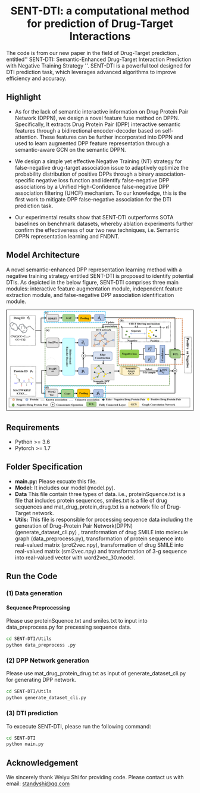 <h1 align="center">SENT-DTI: a computational method for prediction of Drug-Target Interactions</h1>

The code is from our new paper in the field of Drug-Target prediction., entitled'' SENT-DTI: Semantic-Enhanced Drug-Target Interaction Prediction with Negative Training Strategy ''. SENT-DTI is a powerful tool designed for DTI prediction task, which leverages advanced algorithms to improve efficiency and accuracy.
## Highlight
-  As for the lack of semantic interactive information on Drug Protein Pair Network (DPPN), we design a novel feature fuse method on DPPN. Specifically, It extracts Drug Protein Pair (DPP) interactive semantic features through a bidirectional encoder-decoder based on self-attention. These features can be further incorporated into DPPN and used to learn augmented DPP feature representation through a semantic-aware GCN on the semantic DPPN.
 -  We design a simple yet effective Negative Training (NT) strategy for false-negative drug-target association issue to adaptively optimize the probability distribution of positive DPPs through a binary association-specific negative loss function and identify false-negative DPP associations by a Unified High-Confidence false-negative DPP association filtering (UHCF) mechanism. To our knowledge, this is the first work to mitigate DPP false-negative association for the DTI prediction task.

 -  Our experimental results show that SENT-DTI outperforms SOTA baselines on benchmark
datasets, whereby ablation experiments further confirm the effectiveness of our two new techniques, i.e. Semantic DPPN representation learning and FNDNT.

## Model Architecture
A novel semantic-enhanced DPP representation learning method with a negative training strategy entitled SENT-DTI is proposed to identify potential DTIs. As depicted in the below figure, SENT-DTI comprises three main modules: interactive feature augmentation module, independent feature extraction module, and false-negative DPP association identification module.

![image](https://github.com/AlexCostra/SENT-DTI/blob/main/Utils/model_picture.png)

## Requirements
- Python >= 3.6
- Pytorch >= 1.7

## Folder Specification

- **main.py:** Please excuate this file.
- **Model:** It includes our model (model.py).
- **Data** This file contain three types of data. i.e., proteinSquence.txt is a file that includes protein sequences, smiles.txt is a file of drug sequences and mat_drug_protein_drug.txt is a network file of Drug-Target network.
- **Utils:**  This file is responsible for processing sequence data including the generation of Drug-Protein Pair Network(DPPN) (generate_dataset_cli.py) , transformation of drug SMILE into molecule graph (data_preprocess.py), transformation of protein sequence into real-valued matrix (prot2vec.npy), transformation of drug SMILE into real-valued matrix (smi2vec.npy) and transformation of 3-g sequence into real-valued vector with word2vec_30.model.
## Run the Code
### (1) Data generation
#### Sequence Preprocessing
  Please use proteinSquence.txt and smiles.txt to input into data_preprocess.py for precessing sequence data.
```bash
cd SENT-DTI/Utils
python data_preprocess .py 
``` 
### (2) DPP Network generation
  Please use  mat_drug_protein_drug.txt  as input of generate_dataset_cli.py for generating DPP network.
```bash
cd SENT-DTI/Utils
python generate_dataset_cli.py
``` 
### (3) DTI prediction
  To excecute SENT-DTI, please run the following command:

```bash
cd SENT-DTI
python main.py
``` 
## Acknowledgement
We sincerely thank Weiyu Shi for providing code. Please contact us with email: standyshi@qq.com
